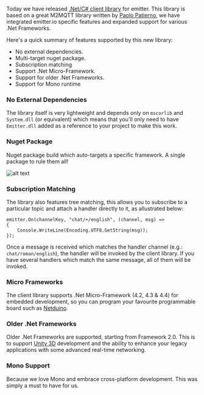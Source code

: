 ﻿---
author: roman
date: 2016-01-06
---

Today we have released [.Net/C# client library](/download/net-c) for emitter. This library is based on a great M2MQTT library written by [Paolo Patierno](https://m2mqtt.wordpress.com/who/), we have integrated emitter.io specific features and expanded support for various .Net Frameworks. 

Here's a quick summary of features supported by this new library:
 * No external dependencies.
 * Multi-target nuget package.
 * Subscription matching
 * Support .Net Micro-Framework.
 * Support for older .Net Frameworks.
 * Support for Mono runtime

### No External Dependencies

The library itself is very lightweight and depends only on `mscorlib` and `System.dll` (or equivalent) which means that you'll only need to have `Emitter.dll` added as a reference to your project to make this work. 

### Nuget Package

Nuget package build which auto-targets a specific framework. A single package to rule them all! 

![alt text](https://s3.amazonaws.com/cdn.misakai.com/www-emitter/blog/emitter-csharp.png "Emitter Nuget Package")

### Subscription Matching

The library also features tree matching, this allows you to subscribe to a particular topic and attach a handler directly to it, as allustrated below:

```
emitter.On(channelKey, "chat/+/english", (channel, msg) =>
{
    Console.WriteLine(Encoding.UTF8.GetString(msg));
});
```

Once a message is received which matches the handler channel (e.g.: `chat/roman/english`), the handler will be invoked by the client library. If you have several handlers which match the same message, all of them will be invoked.

### Micro Frameworks

The client library supports .Net Micro-Framework (4.2, 4.3 & 4.4) for embedded development, so you can program your favourite programmable board such as [Netduino](http://www.netduino.com/netduino3/).

### Older .Net Frameworks

Older .Net Frameworks are supported, starting from Framework 2.0. This is to support [Unity 3D](https://unity3d.com/) development and the ability to enhance your legacy applications with some advanced real-time networking.

### Mono Support

Because we love Mono and embrace cross-platform development. This was simply a must to have for us.


